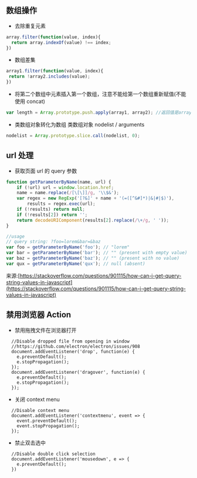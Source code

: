 ## 数组操作
* 去除重复元素
```javascript
array.filter(function(value, index){
  return array.indexOf(value) !== index;
})
```
* 数组差集
```javascript
array1.filter(function(value, index){
 return !array2.includes(value);
})
```

* 将第二个数组中元素插入第一个数组，注意不能给第一个数组重新赋值(不能使用 concat)
```javascript
var length = Array.prototype.push.apply(array1, array2); //返回值是array1的*新*长度
```

* 类数组对象转化为数组
类数组对象 nodelist / arguments
```javascript
nodelist = Array.prototype.slice.call(nodelist, 0);
```
## url 处理
* 获取页面 url 的 query 参数
```javascript
function getParameterByName(name, url) {
    if (!url) url = window.location.href;
    name = name.replace(/[\[\]]/g, '\\$&');
    var regex = new RegExp('[?&]' + name + '(=([^&#]*)|&|#|$)'),
        results = regex.exec(url);
    if (!results) return null;
    if (!results[2]) return '';
    return decodeURIComponent(results[2].replace(/\+/g, ' '));
}

//usage
// query string: ?foo=lorem&bar=&baz
var foo = getParameterByName('foo'); // "lorem"
var bar = getParameterByName('bar'); // "" (present with empty value)
var baz = getParameterByName('baz'); // "" (present with no value)
var qux = getParameterByName('qux'); // null (absent)
```
来源:[https://stackoverflow.com/questions/901115/how-can-i-get-query-string-values-in-javascript](https://stackoverflow.com/questions/901115/how-can-i-get-query-string-values-in-javascript)

## 禁用浏览器 Action

* 禁用拖拽文件在浏览器打开
```
  //Disable dropped file from opening in window
  //https://github.com/electron/electron/issues/908
  document.addEventListener('drop', function(e) {
    e.preventDefault();
    e.stopPropagation();
  });
  document.addEventListener('dragover', function(e) {
    e.preventDefault();
    e.stopPropagation();
  });
```
* 关闭 context menu
```
  //Disable context menu
  document.addEventListener('contextmenu', event => {
    event.preventDefault();
    event.stopPropagation();
  });
```
* 禁止双击选中
```
  //Disable double click selection
  document.addEventListener('mousedown', e => {
    e.preventDefault();
  })
```
